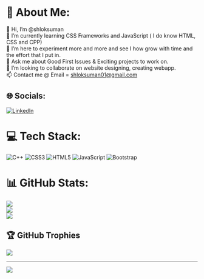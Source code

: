 # 💫 About Me:
👋 Hi, I’m @shloksuman<br>🌱 I’m currently learning CSS Frameworks and JavaScript ( I do know HTML, CSS and CPP)<br>👀 I’m here to experiment more and more and see I how grow with time and the effort that I put in.<br>💬 Ask me about Good First Issues & Exciting projects to work on.<br>💞️ I’m looking to collaborate on website designing, creating webapp.<br>📫 Contact me @ Email = shloksuman01@gmail.com


## 🌐 Socials:
[![LinkedIn](https://img.shields.io/badge/LinkedIn-%230077B5.svg?logo=linkedin&logoColor=white)](https://linkedin.com/in/shlok-suman-410b52211) 

# 💻 Tech Stack:
![C++](https://img.shields.io/badge/c++-%2300599C.svg?style=plastic&logo=c%2B%2B&logoColor=white) ![CSS3](https://img.shields.io/badge/css3-%231572B6.svg?style=plastic&logo=css3&logoColor=white) ![HTML5](https://img.shields.io/badge/html5-%23E34F26.svg?style=plastic&logo=html5&logoColor=white) ![JavaScript](https://img.shields.io/badge/javascript-%23323330.svg?style=plastic&logo=javascript&logoColor=%23F7DF1E) ![Bootstrap](https://img.shields.io/badge/bootstrap-%23563D7C.svg?style=plastic&logo=bootstrap&logoColor=white)
# 📊 GitHub Stats:
![](https://github-readme-stats.vercel.app/api?username=shloksuman&theme=radical&hide_border=false&include_all_commits=true&count_private=true)<br/>
![](https://github-readme-streak-stats.herokuapp.com/?user=shloksuman&theme=radical&hide_border=false)<br/>
![](https://github-readme-stats.vercel.app/api/top-langs/?username=shloksuman&theme=radical&hide_border=false&include_all_commits=true&count_private=true&layout=compact)

## 🏆 GitHub Trophies
![](https://github-profile-trophy.vercel.app/?username=shloksuman&theme=radical&no-frame=false&no-bg=false&margin-w=4)

---
[![](https://visitcount.itsvg.in/api?id=shloksuman&icon=0&color=0)](https://visitcount.itsvg.in)
